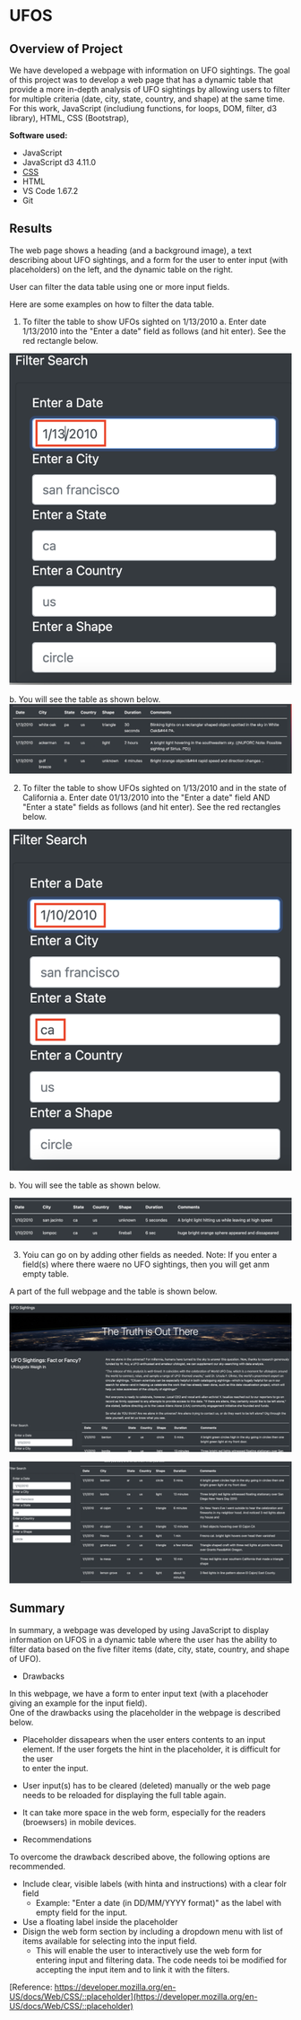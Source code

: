 # UFOS


## Overview of Project

We have developed a webpage with information on UFO sightings. The goal of this project was to develop a web page that has a dynamic table that provide a more in-depth analysis of UFO sightings by allowing users to filter for multiple criteria (date, city, state, country, and shape) at the same time. For this work, JavaScript (includiung functions, for loops, DOM, filter, d3 library), HTML, CSS (Bootstrap), 


**Software used:** 
- JavaScript
- JavaScript d3 4.11.0
- [CSS](https://maxcdn.bootstrapcdn.com/bootstrap/4.0.0/css/bootstrap.min.css)
- HTML
- VS Code 1.67.2
- Git

## Results

The web page shows a heading (and a background image), a text describing about UFO sightings, and a form for the user to enter input (with placeholders) on the left, and the dynamic table on the right. 

User can filter the data table using one or more input fields. 

Here are some examples on how to filter the data table. 

1. To filter the table to show UFOs sighted on 1/13/2010
a. Enter date 1/13/2010 into the "Enter a date" field as follows (and hit enter). See the red rectangle below.

![Date Search](/images/date-search.png)

b. You will see the table as shown below.
![Date Search](/images/date-search-table.png)


2. To filter the table to show UFOs sighted on 1/13/2010 and in the state of California
a. Enter date 01/13/2010 into the "Enter a date" field AND "Enter a state" fields as follows (and hit enter). See the red rectangles below.

![Date Search](/images/date-state-search.png)

b. You will see the table as shown below.

![Date Search](/images/date-state-search-table.png)

3. Yoiu can go on by adding other fields as needed. Note: If you enter a field(s) where there waere no UFO sightings, then you will get anm empty table.

A part of the full webpage and the table is shown below.

![Date Search](/images/full-webpage.png)



![Date Search](/images/form-table.png)

## Summary

In summary, a webpage was developed by using JavaScript to display information on UFOS in a dynamic table where the user has the ability to filter data based on the five filter items (date, city, state, country, and shape of UFO). 

- Drawbacks

In this webpage, we have a form to enter input text (with a placehoder giving an example for the input field).  
One of the drawbacks using the placeholder in the webpage is described below. 
  - Placeholder dissapears when the user enters contents to an input element. If the user forgets the hint in the placeholder, it is difficult for the user   
    to enter the input.
  - User input(s) has to be cleared (deleted) manually or the web page needs to be reloaded for displaying the full table again.
  - It can take more space in the web form, especially for the readers (broewsers) in mobile devices. 

- Recommendations

To overcome the drawback described above, the following options are recommended.
  - Include clear, visible labels (with hinta and instructions) with a clear folr field 
    - Example: "Enter a date (in DD/MM/YYYY format)" as the label with empty field for the input.
  - Use a floating label inside the placeholder 
  - Disign the web form section by including a dropdown menu with list of items available for selecting into the input field. 
    - This will enable the user to interactively use the web form for entering input and filtering data. The code needs toi be modified for accepting the input item and to link it with the filters. 
  
  [Reference: https://developer.mozilla.org/en-US/docs/Web/CSS/::placeholder](https://developer.mozilla.org/en-US/docs/Web/CSS/::placeholder)
  
